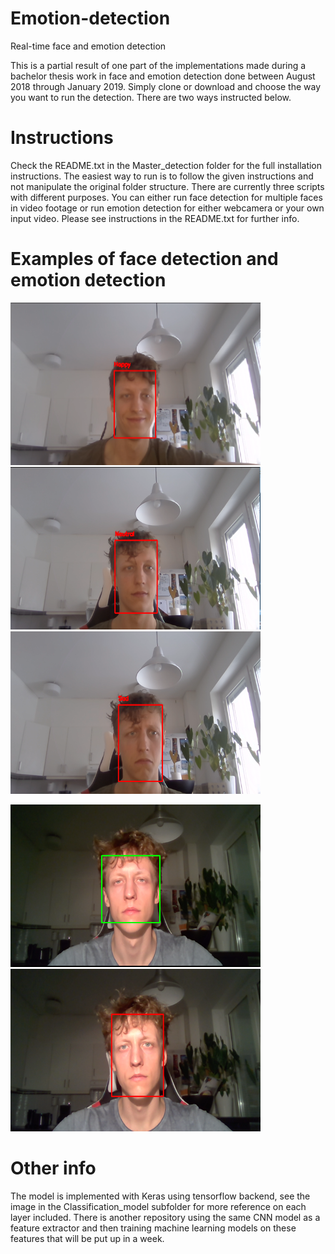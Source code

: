 # Emotion-detection
Real-time face and emotion detection

This is a partial result of one part of the implementations made during a bachelor thesis work in face and emotion detection done between August 2018 through January 2019.
Simply clone or download and choose the way you want to run the detection. There are two ways instructed below.

# Instructions
Check the README.txt in the Master_detection folder for the full installation instructions. The easiest way to run is to follow the given instructions and not manipulate the original folder structure. There are currently three scripts with different purposes. You can either run face detection for multiple faces in video footage or run emotion detection for either webcamera or your own input video. Please see instructions in the README.txt for further info.

# Examples of face detection and emotion detection
<img src="Example_Images/classify_happy.png" width="400" height="260"><img src="Example_Images/classify_neutral.png" width="400" height="260">
<img src="Example_Images/classify_sad.png" width="400" height="260">

<img src="Example_Images/haar_detection.png" width="400" height="260"><img src="Example_Images/resNet_detection.png" width="400" height="260">

# Other info

The model is implemented with Keras using tensorflow backend, see the image in the Classification_model subfolder for more reference
on each layer included. There is another repository using the same CNN model as a feature extractor and then training machine learning
models on these features that will be put up in a week.

